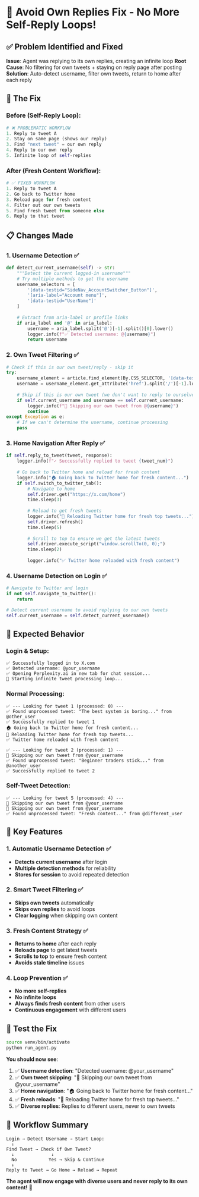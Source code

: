 # 🚫 **Avoid Own Replies Fix - No More Self-Reply Loops!**

## ✅ **Problem Identified and Fixed**

**Issue**: Agent was replying to its own replies, creating an infinite loop
**Root Cause**: No filtering for own tweets + staying on reply page after posting
**Solution**: Auto-detect username, filter own tweets, return to home after each reply

## 🎯 **The Fix**

### **Before (Self-Reply Loop)**:
```python
# ❌ PROBLEMATIC WORKFLOW
1. Reply to tweet A
2. Stay on same page (shows our reply)
3. Find "next tweet" = our own reply
4. Reply to our own reply
5. Infinite loop of self-replies
```

### **After (Fresh Content Workflow)**:
```python
# ✅ FIXED WORKFLOW
1. Reply to tweet A
2. Go back to Twitter home
3. Reload page for fresh content
4. Filter out our own tweets
5. Find fresh tweet from someone else
6. Reply to that tweet
```

## 📋 **Changes Made**

### **1. Username Detection** ✅
```python
def detect_current_username(self) -> str:
    """Detect the current logged-in username"""
    # Try multiple methods to get the username
    username_selectors = [
        '[data-testid="SideNav_AccountSwitcher_Button"]',
        '[aria-label="Account menu"]',
        '[data-testid="UserName"]'
    ]
    
    # Extract from aria-label or profile links
    if aria_label and '@' in aria_label:
        username = aria_label.split('@')[-1].split()[0].lower()
        logger.info(f"✅ Detected username: @{username}")
        return username
```

### **2. Own Tweet Filtering** ✅
```python
# Check if this is our own tweet/reply - skip it
try:
    username_element = article.find_element(By.CSS_SELECTOR, '[data-testid="User-Name"] a')
    username = username_element.get_attribute('href').split('/')[-1].lower()
    
    # Skip if this is our own tweet (we don't want to reply to ourselves)
    if self.current_username and username == self.current_username:
        logger.info(f"🚫 Skipping our own tweet from @{username}")
        continue
except Exception as e:
    # If we can't determine the username, continue processing
    pass
```

### **3. Home Navigation After Reply** ✅
```python
if self.reply_to_tweet(tweet, response):
    logger.info(f"✓ Successfully replied to tweet {tweet_num}")
    
    # Go back to Twitter home and reload for fresh content
    logger.info("🏠 Going back to Twitter home for fresh content...")
    if self.switch_to_twitter_tab():
        # Navigate to home
        self.driver.get("https://x.com/home")
        time.sleep(3)
        
        # Reload to get fresh tweets
        logger.info("🔄 Reloading Twitter home for fresh top tweets...")
        self.driver.refresh()
        time.sleep(5)
        
        # Scroll to top to ensure we get the latest tweets
        self.driver.execute_script("window.scrollTo(0, 0);")
        time.sleep(2)
        
        logger.info("✅ Twitter home reloaded with fresh content")
```

### **4. Username Detection on Login** ✅
```python
# Navigate to Twitter and login
if not self.navigate_to_twitter():
    return

# Detect current username to avoid replying to our own tweets
self.current_username = self.detect_current_username()
```

## 🚀 **Expected Behavior**

### **Login & Setup**:
```
✅ Successfully logged in to X.com
✅ Detected username: @your_username
✅ Opening Perplexity.ai in new tab for chat session...
🔄 Starting infinite tweet processing loop...
```

### **Normal Processing**:
```
✅ --- Looking for tweet 1 (processed: 0) ---
✅ Found unprocessed tweet: "The best system is boring..." from @other_user
✅ Successfully replied to tweet 1
🏠 Going back to Twitter home for fresh content...
🔄 Reloading Twitter home for fresh top tweets...
✅ Twitter home reloaded with fresh content

✅ --- Looking for tweet 2 (processed: 1) ---
🚫 Skipping our own tweet from @your_username
✅ Found unprocessed tweet: "Beginner traders stick..." from @another_user
✅ Successfully replied to tweet 2
```

### **Self-Tweet Detection**:
```
✅ --- Looking for tweet 5 (processed: 4) ---
🚫 Skipping our own tweet from @your_username
🚫 Skipping our own tweet from @your_username  
✅ Found unprocessed tweet: "Fresh content..." from @different_user
```

## 🎯 **Key Features**

### **1. Automatic Username Detection** ✅
- **Detects current username** after login
- **Multiple detection methods** for reliability
- **Stores for session** to avoid repeated detection

### **2. Smart Tweet Filtering** ✅
- **Skips own tweets** automatically
- **Skips own replies** to avoid loops
- **Clear logging** when skipping own content

### **3. Fresh Content Strategy** ✅
- **Returns to home** after each reply
- **Reloads page** to get latest tweets
- **Scrolls to top** to ensure fresh content
- **Avoids stale timeline** issues

### **4. Loop Prevention** ✅
- **No more self-replies** 
- **No infinite loops**
- **Always finds fresh content** from other users
- **Continuous engagement** with different users

## 🧪 **Test the Fix**

```bash
source venv/bin/activate
python run_agent.py
```

**You should now see**:
1. ✅ **Username detection**: "Detected username: @your_username"
2. ✅ **Own tweet skipping**: "🚫 Skipping our own tweet from @your_username"
3. ✅ **Home navigation**: "🏠 Going back to Twitter home for fresh content..."
4. ✅ **Fresh reloads**: "🔄 Reloading Twitter home for fresh top tweets..."
5. ✅ **Diverse replies**: Replies to different users, never to own tweets

## 🔄 **Workflow Summary**

```
Login → Detect Username → Start Loop:
  ↓
Find Tweet → Check if Own Tweet?
  ↓              ↓
  No            Yes → Skip & Continue
  ↓
Reply to Tweet → Go Home → Reload → Repeat
```

**The agent will now engage with diverse users and never reply to its own content!** 🎉
